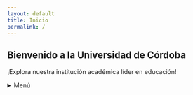 ```yaml
---
layout: default
title: Inicio
permalink: /
---
```


## Bienvenido a la Universidad de Córdoba

¡Explora nuestra institución académica líder en educación!

<details>
  <summary>Menú</summary>
  <ul>
    <li><a href="acerca">Acerca de</a></li>
    <li><a href="programas">Programas Académicos</a></li>
  </ul>
</details>
